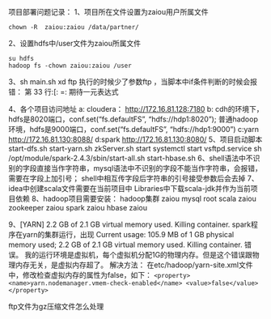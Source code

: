 项目部署问题记录：
1、项目所在文件设置为zaiou用户所属文件
```
chown -R  zaiou:zaiou /data/partner/
```
2、设置hdfs中/user文件为zaiou所属文件
```
su hdfs
hadoop fs -chown zaiou:zaiou /user
```
3、sh main.sh xd ftp 执行的时候少了参数ftp ，当脚本中if条件判断的时候会报错： 
第 33 行:[: =: 期待一元表达式

4、各个项目访问地址
a: cloudera： http://172.16.81.128:7180
b:
    cdh的环境下，hdfs是8020端口，conf.set(“fs.defaultFS”, “hdfs://hdp1:8020”); 
    普通hadoop环境，hdfs是9000端口，conf.set(“fs.defaultFS”, “hdfs://hdp1:9000”)
c:yarn   http://172.16.81.130:8088/
d:spark  http://172.16.81.130:8080/
5、项目启动脚本
start-dfs.sh
start-yarn.sh
zkServer.sh start
systemctl start vsftpd.service
sh /opt/module/spark-2.4.3/sbin/start-all.sh
start-hbase.sh
6、shell语法中不识别的字段直接当作字符串，mysql语法中不识别的字段不能当作字符串，会报错，需要在字段上加引号；
shell中相互传字段后字符串的引号接受参数后会去掉
7、idea中创建scala文件需要在当前项目中 Libraries中下载scala-jdk并作为当前项目依赖
8、hadoop项目需要安装：
hadoop集群  zaiou
mysql       root
scala       zaiou
zookeeper   zaiou
spark       zaiou
hbase       zaiou

9、[YARN] 2.2 GB of 2.1 GB virtual memory used. Killing container.
spark程序在yarn的集群运行，出现 Current usage: 105.9 MB of 1 GB physical memory used;
 2.2 GB of 2.1 GB virtual memory used. Killing container. 错误。
我的运行环境是虚拟机，每个虚拟机分配1G的物理内存。但是这个错误跟物理内存无关，是虚拟内存超了。
解决方法：
在etc/hadoop/yarn-site.xml文件中，修改检查虚拟内存的属性为false，如下：
``
<property>
    <name>yarn.nodemanager.vmem-check-enabled</name>
    <value>false</value>
</property>
``

ftp文件为gz压缩文件怎么处理

